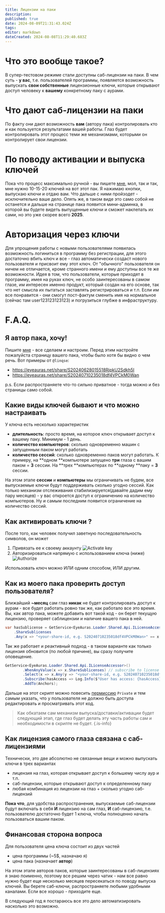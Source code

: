 ```yaml
---
title: Лицензии на паки
description: 
published: true
date: 2024-08-09T21:31:43.024Z
tags: 
editor: markdown
dateCreated: 2024-08-08T11:29:40.683Z
---
```


# Что это вообще такое?
В супер-тестовом режиме стали доступны саб-лицензии на паки. В чем суть - **у вас**, т.е. пользователей программы, появляется возможность выпускать **свои собственные** лицензионные ключи, которые открывают доступ человеку к **вашему** конкретному паку с аурами. 

# Что дают саб-лицензии на паки
По факту они дают возможность **вам** (автору пака) контролировать кто и как пользуется результатами вашей работы. Глаз будет контролировать этот процесс теми же механизмами, которыми он контролирует свои лицензии.

# По поводу активации и выпуска ключей
Пока что процесс максимально ручной - вы пишете [мне](https://wiki.eyeauras.net/en/contacts), мол, так и так, мне нужно 10-15-20 ключей на вот этот пак. Я нажимаю кнопки, выпускаю ключи и отдаю вам. 
Что дальше с ними пройзодет - исключительно ваше дело. Опять же, в таком виде это само собой не останется и дальше на странице пака появится мини-админка, в которой вы будете видеть выпущенные ключи и сможет наклепать их сами, но это уже скорее всего **2025**. 

# Авторизация через ключи
Для упрощения работы с новыми пользователями появилась возможность логиниться в программу без регистрации, для этого достаточно вбить ключ и все - глаз автоматически создаст нового пользователя и присвоит ему этот ключ. От "обычного" пользователя он ничем не отличается, кроме странного имени и ему доступны все те же возможности. Идея в том, что пользователи, которые приходят в программу, имея на руках ключ, не особо заинтересованы в самом глазе, им интересен именно продукт, который создан на его основе, так что нет смысла их пытаться заставлять регистрироваться  и т.п. Если им все понравится - они смогут пост-фактум сменить имя на нормальное (сейчас там user123123123123) и погрузиться глубже в инфраструктуру.


# F.A.Q.
## Я автор пака, хочу!
Пишите [мне](https://wiki.eyeauras.net/en/contacts) - все сделаем и настроим. Перед этим настройте пожалуйста страницу вашего пака, чтобы было хотя бы видно о чем речь.
Вот примеры от `@linqse`:
- https://eyeauras.net/share/S20240628015518RjpkU2Sdkh5I
- https://eyeauras.net/share/S20240710235018df4VPCkM0Wan

p.s. Если распространяете что-то сильно приватное - тогда можно и без страницы само собой. 

## Какие виды ключей бывают и что можно настраивать
У ключа есть несколько характеристик
- **длительность**: просто время, на которое ключ открывает доступ к вашему паку. Минимум - 1 день. 
- **количество компьютеров**: сколько одновременно машин с запущенным паком могут работать
- **количество сессий**: сколько одновременно паков могут работать. К примеру, на **одном **компьютере запущено **три** глаза с вашим паком = **3** сессии. На **трех **компьютерах по **одному **паку = **3** сессии.

На этом этапе **сессии** и **компьютеры** мы ограничивать не будем, все выпускаемые ключи будут поддерживать сколько угодно сессий. Как только механизм отслеживания стабилизируется(давайте дадим ему пару месяцев) - у вас откроется доступ к ограничению на количество компьютеров. Ну и самым последним появится ограничение на количество сессий. 


## Как активировать ключи ?
После того, как человек получил заветную последовательность символов, он может
1) Привязать ее к своему аккаунту
![Activate key](https://s3.eyeauras.net/media/2024/08/EyeAuras_PbHuwp3yIoKuEIHy.png)
2) Авторизироваться напрямую с использованием ключа (ниже)
![Authorize](https://s3.eyeauras.net/media/2024/08/EyeAuras_U9gCDJGiIGaWEQDV.png)

Использовать ключ можно ИЛИ одним способом, ИЛИ другим. 

## Как из моего пака проверить доступ пользователя?
Ближайший **~месяц** сам глаз **никак** не будет контролировать доступ к аурам - все будет работать ровно так же, как работало все это время. 
Вы, как автор пака, можете добавить вот такой код - он берет текущую лицензию, проверяет саблицензии и наличие вашего пака в ней. 
```csharp
var hasSublicense = GetService<EyeAuras.Loader.Shared.Api.ILicenseAccessor>()
	.ShareSublicenses
	.Any(x => "<your-share-id, e.g. S20240710235018df4VPCkM0Wan>" == x.ShareId);
```
Так же работает и реактивный подход - в таком варианте как только лицензия обновится (по любой причине), вы сразу получите оповещение.
```csharp
GetService<EyeAuras.Loader.Shared.Api.ILicenseAccessor>()
        .WhenAnyValue(x => x.ShareSublicenses) // subscribe to license updates
        .Select(x => x.Any(y => "<your-share-id, e.g. S20240710235018df4VPCkM0Wan>" == y.ShareId)) 
        .Subscribe(hasAccess => Log.Info($"User has access: {hasAccess}"))
        .AddTo(Anchors);
```

Дальше на этот скрипт можно повесить [пермиссию](/permission-model) `Private` и тем самым указать, что у пользователя не должно быть доступа редактировать и просматривать этот код.

> Как обкатаем сам механизм выпуска/доставки/активации будет следующий этап, где глаз будет делать эту часть работы сам и необходимости в скрипте не будет.
{.is-info}

## Как лицензия самого глаза связана с саб-лицензиями
Технически, это две абсолютно не связанные вещи и можно выпускать ключи в трех вариантах
- лицензия на глаз, которая открывает доступ к большему числу аур и т.п.
- саб-лицензии, которые открывают доступ к определенному паку
- любая комбинация из лицензии на глаз + сколько угодно саб-лицензий

**Пока что**, для удобства распространения, выпускаемые саб-лицензии будут включать в себя **И** лицензию на сам глаз, **И** саб-лицензию, т.е. пользователю достаточно будет 1 ключа, чтобы полноценно начать пользоваться вашим паком.


## Финансовая сторона вопроса
Для пользователя цена ключа состоит из двух частей
- цена программы (~5$, назначаю я)
- цена пака (назначает **автор**)

На этом этапе авторов паков, которые заинтересованы в саб-лицензиях я знаю поименно, поэтому все решим через чатик - нам все равно нужно будет еще несколько месяцев пересекаться по поводу выпуска ключей. Вы берете саб-ключи, распространяете любыми удобными каналами. Если все хорошо - приходите еще.
 
В следующий год я постараюсь все это дело автоматизировать насколько это возможно.
